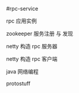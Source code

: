 #rpc-service

rpc 应用实例

zookeeper 服务注册 与 发现

netty 构造 rpc 服务器

netty 构造 rpc 客户端

java 网络编程

protostuff
